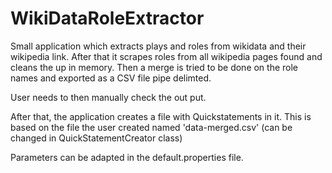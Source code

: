 # WikiDataRoleExtractor
Small application which extracts plays and roles from wikidata and their wikipedia link.
After that  it scrapes roles from all wikipedia pages found and cleans the up in memory.
Then a merge is tried to be done on the role names and exported as a CSV file pipe delimted.

User needs to then manually check the out put.

After that, the application creates a file with Quickstatements in it. This is based on the file the user created named 'data-merged.csv' (can be changed in QuickStatementCreator class)


Parameters can be adapted in the default.properties file.
